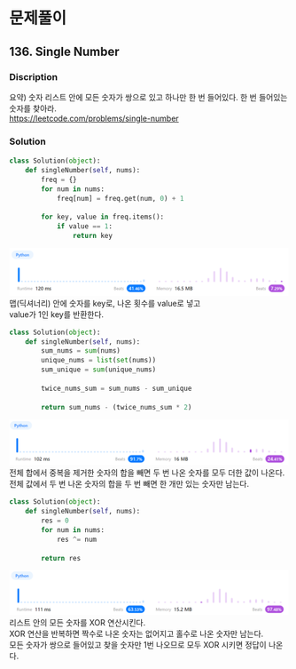 # 문제풀이
## 136. Single Number

### Discription  
요약) 숫자 리스트 안에 모든 숫자가 쌍으로 있고 하나만 한 번 들어있다. 한 번 들어있는 숫자를 찾아라.  
https://leetcode.com/problems/single-number  

### Solution

```python
class Solution(object):
    def singleNumber(self, nums):
        freq = {}
        for num in nums:
            freq[num] = freq.get(num, 0) + 1
        
        for key, value in freq.items():
            if value == 1:
                return key
```
![res4_1](./img/res4_1.png)  
맵(딕셔너리) 안에 숫자를 key로, 나온 횟수를 value로 넣고  
value가 1인 key를 반환한다.  

```python
class Solution(object):
    def singleNumber(self, nums):
        sum_nums = sum(nums)
        unique_nums = list(set(nums))
        sum_unique = sum(unique_nums)

        twice_nums_sum = sum_nums - sum_unique

        return sum_nums - (twice_nums_sum * 2)
```
![res4_2](./img/res4_2.png)  
전체 합에서 중복을 제거한 숫자의 합을 빼면 두 번 나온 숫자를 모두 더한 값이 나온다.  
전체 값에서 두 번 나온 숫자의 합을 두 번 빼면 한 개만 있는 숫자만 남는다.  

```python
class Solution(object):
    def singleNumber(self, nums):
        res = 0
        for num in nums:
            res ^= num
        
        return res
```
![res4_3](./img/res4_3.png)  
리스트 안의 모든 숫자를 XOR 연산시킨다.  
XOR 연산을 반복하면 짝수로 나온 숫자는 없어지고 홀수로 나온 숫자만 남는다.  
모든 숫자가 쌍으로 들어있고 찾을 숫자만 1번 나오므로 모두 XOR 시키면 정답이 나온다.  
